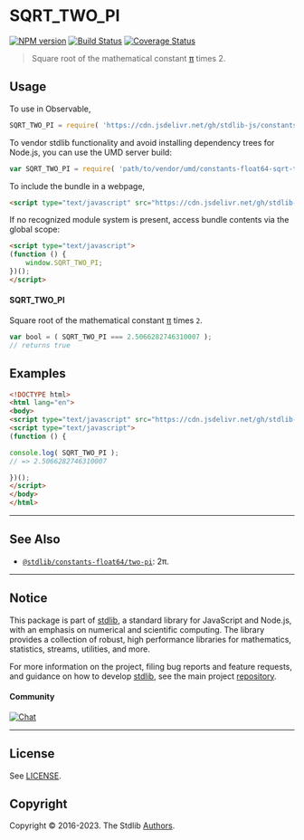 <!--

@license Apache-2.0

Copyright (c) 2018 The Stdlib Authors.

Licensed under the Apache License, Version 2.0 (the "License");
you may not use this file except in compliance with the License.
You may obtain a copy of the License at

   http://www.apache.org/licenses/LICENSE-2.0

Unless required by applicable law or agreed to in writing, software
distributed under the License is distributed on an "AS IS" BASIS,
WITHOUT WARRANTIES OR CONDITIONS OF ANY KIND, either express or implied.
See the License for the specific language governing permissions and
limitations under the License.

-->

# SQRT_TWO_PI

[![NPM version][npm-image]][npm-url] [![Build Status][test-image]][test-url] [![Coverage Status][coverage-image]][coverage-url] <!-- [![dependencies][dependencies-image]][dependencies-url] -->

> Square root of the mathematical constant [π][@stdlib/constants/float64/pi] times 2.



<section class="usage">

## Usage

To use in Observable,

```javascript
SQRT_TWO_PI = require( 'https://cdn.jsdelivr.net/gh/stdlib-js/constants-float64-sqrt-two-pi@umd/browser.js' )
```

To vendor stdlib functionality and avoid installing dependency trees for Node.js, you can use the UMD server build:

```javascript
var SQRT_TWO_PI = require( 'path/to/vendor/umd/constants-float64-sqrt-two-pi/index.js' )
```

To include the bundle in a webpage,

```html
<script type="text/javascript" src="https://cdn.jsdelivr.net/gh/stdlib-js/constants-float64-sqrt-two-pi@umd/browser.js"></script>
```

If no recognized module system is present, access bundle contents via the global scope:

```html
<script type="text/javascript">
(function () {
    window.SQRT_TWO_PI;
})();
</script>
```

#### SQRT_TWO_PI

Square root of the mathematical constant [π][@stdlib/constants/float64/pi] times `2`.

```javascript
var bool = ( SQRT_TWO_PI === 2.5066282746310007 );
// returns true
```

</section>

<!-- /.usage -->

<section class="examples">

## Examples

<!-- TODO: better example -->

<!-- eslint no-undef: "error" -->

```html
<!DOCTYPE html>
<html lang="en">
<body>
<script type="text/javascript" src="https://cdn.jsdelivr.net/gh/stdlib-js/constants-float64-sqrt-two-pi@umd/browser.js"></script>
<script type="text/javascript">
(function () {

console.log( SQRT_TWO_PI );
// => 2.5066282746310007

})();
</script>
</body>
</html>
```

</section>

<!-- /.examples -->

<!-- C interface documentation. -->



<!-- Section for related `stdlib` packages. Do not manually edit this section, as it is automatically populated. -->

<section class="related">

* * *

## See Also

-   <span class="package-name">[`@stdlib/constants-float64/two-pi`][@stdlib/constants/float64/two-pi]</span><span class="delimiter">: </span><span class="description">2π.</span>

</section>

<!-- /.related -->

<!-- Section for all links. Make sure to keep an empty line after the `section` element and another before the `/section` close. -->


<section class="main-repo" >

* * *

## Notice

This package is part of [stdlib][stdlib], a standard library for JavaScript and Node.js, with an emphasis on numerical and scientific computing. The library provides a collection of robust, high performance libraries for mathematics, statistics, streams, utilities, and more.

For more information on the project, filing bug reports and feature requests, and guidance on how to develop [stdlib][stdlib], see the main project [repository][stdlib].

#### Community

[![Chat][chat-image]][chat-url]

---

## License

See [LICENSE][stdlib-license].


## Copyright

Copyright &copy; 2016-2023. The Stdlib [Authors][stdlib-authors].

</section>

<!-- /.stdlib -->

<!-- Section for all links. Make sure to keep an empty line after the `section` element and another before the `/section` close. -->

<section class="links">

[npm-image]: http://img.shields.io/npm/v/@stdlib/constants-float64-sqrt-two-pi.svg
[npm-url]: https://npmjs.org/package/@stdlib/constants-float64-sqrt-two-pi

[test-image]: https://github.com/stdlib-js/constants-float64-sqrt-two-pi/actions/workflows/test.yml/badge.svg?branch=main
[test-url]: https://github.com/stdlib-js/constants-float64-sqrt-two-pi/actions/workflows/test.yml?query=branch:main

[coverage-image]: https://img.shields.io/codecov/c/github/stdlib-js/constants-float64-sqrt-two-pi/main.svg
[coverage-url]: https://codecov.io/github/stdlib-js/constants-float64-sqrt-two-pi?branch=main

<!--

[dependencies-image]: https://img.shields.io/david/stdlib-js/constants-float64-sqrt-two-pi.svg
[dependencies-url]: https://david-dm.org/stdlib-js/constants-float64-sqrt-two-pi/main

-->

[chat-image]: https://img.shields.io/gitter/room/stdlib-js/stdlib.svg
[chat-url]: https://app.gitter.im/#/room/#stdlib-js_stdlib:gitter.im

[stdlib]: https://github.com/stdlib-js/stdlib

[stdlib-authors]: https://github.com/stdlib-js/stdlib/graphs/contributors

[umd]: https://github.com/umdjs/umd
[es-module]: https://developer.mozilla.org/en-US/docs/Web/JavaScript/Guide/Modules

[deno-url]: https://github.com/stdlib-js/constants-float64-sqrt-two-pi/tree/deno
[umd-url]: https://github.com/stdlib-js/constants-float64-sqrt-two-pi/tree/umd
[esm-url]: https://github.com/stdlib-js/constants-float64-sqrt-two-pi/tree/esm
[branches-url]: https://github.com/stdlib-js/constants-float64-sqrt-two-pi/blob/main/branches.md

[stdlib-license]: https://raw.githubusercontent.com/stdlib-js/constants-float64-sqrt-two-pi/main/LICENSE

[@stdlib/constants/float64/pi]: https://github.com/stdlib-js/constants-float64-pi/tree/umd

<!-- <related-links> -->

[@stdlib/constants/float64/two-pi]: https://github.com/stdlib-js/constants-float64-two-pi/tree/umd

<!-- </related-links> -->

</section>

<!-- /.links -->
